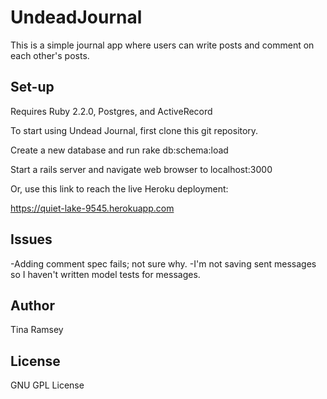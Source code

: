 # UndeadJournal

This is a simple journal app where users can write posts and comment on each other's posts.

## Set-up

Requires Ruby 2.2.0, Postgres, and ActiveRecord

To start using Undead Journal, first clone this git repository.

Create a new database and run rake db:schema:load

Start a rails server and navigate web browser to localhost:3000

Or, use this link to reach the live Heroku deployment:

https://quiet-lake-9545.herokuapp.com

## Issues

-Adding comment spec fails; not sure why.
-I'm not saving sent messages so I haven't written model tests for messages. 

## Author

Tina Ramsey

## License

GNU GPL License
